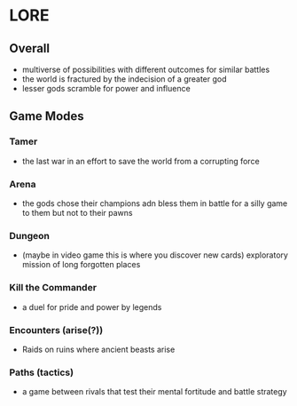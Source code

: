 # LORE

## Overall
- multiverse of possibilities with different outcomes for similar battles
- the world is fractured by the indecision of a greater god
- lesser gods scramble for power and influence 

## Game Modes
### Tamer
- the last war in an effort to save the world from a corrupting force

### Arena
- the gods chose their champions adn bless them in battle for a silly game to them but not to their pawns

### Dungeon
- (maybe in video game this is where you discover new cards) exploratory mission of long forgotten places 

### Kill the Commander
- a duel for pride and power by legends

### Encounters (arise(?))
- Raids on ruins where ancient beasts arise

### Paths (tactics)
- a game between rivals that test their mental fortitude and battle strategy

